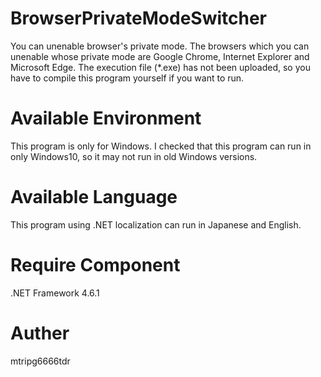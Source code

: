 # BrowserPrivateModeSwitcher
 You can unenable browser's private mode.
 The browsers which you can unenable whose private mode are Google Chrome, Internet Explorer and Microsoft Edge.
 The execution file (*.exe) has not been uploaded, so you have to compile this program yourself if you want to run.

# Available Environment
 This program is only for Windows.
 I checked that this program can run in only Windows10, so it may not run in old Windows versions.

# Available Language
 This program using .NET localization can run in Japanese and English.

# Require Component
 .NET Framework 4.6.1

# Auther
 mtripg6666tdr
